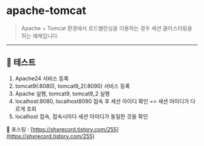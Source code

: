 # apache-tomcat

> Apache + Tomcat 환경에서 로드밸런싱을 이용하는 경우 세션 클러스터링을 하는 예제입니다.

------

## :running: ​테스트

1. Apache24 서비스 등록
2. tomcat9(:8080), tomcat9_2(:8090) 서비스 등록
3. Apache 실행, tomcat9, tomcat9_2 실행
4. localhost:8080, localhost8090 접속 후 세션 아이디 확인 => 세션 아이디가 다르게 조회
5. localhost 접속, 접속시마다 세션 아이디가 동일한 것을 확인

:page_facing_up: 포스팅 : [https://shxrecord.tistory.com/255](https://shxrecord.tistory.com/255)